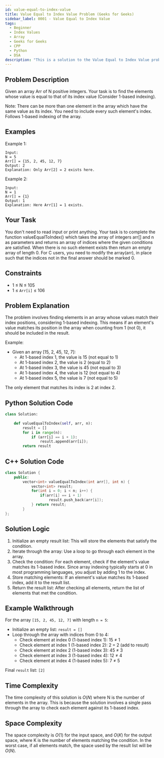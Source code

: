 ```yaml
---
id: value-equal-to-index-value
title: Value Equal to Index Value Problem (Geeks for Geeks)
sidebar_label: 0001 - Value Equal to Index Value 
tags:
  - Beginner
  - Index Values
  - Array
  - Geeks for Geeks
  - CPP
  - Python
  - DSA
description: "This is a solution to the Value Equal to Index Value problem on Geeks for Geeks."
---
```


## Problem Description

Given an array Arr of N positive integers. Your task is to find the elements whose value is equal to that of its index value (Consider 1-based indexing).

Note: There can be more than one element in the array which have the same value as its index. You need to include every such element's index. Follows 1-based indexing of the array.

## Examples

Example 1:

```
Input:
N = 5
Arr[] = {15, 2, 45, 12, 7}
Output: 2
Explanation: Only Arr[2] = 2 exists here.
```

Example 2:

```
Input: 
N = 1
Arr[] = {1}
Output: 1
Explanation: Here Arr[1] = 1 exists.
```

## Your Task

You don't need to read input or print anything. Your task is to complete the function valueEqualToIndex() which takes the array of integers arr[] and n as parameters and returns an array of indices where the given conditions are satisfied. When there is no such element exists then return an empty array of length 0. For C users, you need to modify the array(arr), in place such that the indices not in the final answer should be marked 0.

## Constraints

* 1 ≤ N ≤ 105
* 1 ≤ `Arr[i]` ≤ 106

## Problem Explanation

The problem involves finding elements in an array whose values match their index positions, considering 1-based indexing. This means if an element's value matches its position in the array when counting from 1 (not 0), it should be included in the result.

Example:

* Given an array [15, 2, 45, 12, 7]:
    - At 1-based index 1, the value is 15 (not equal to 1)
    - At 1-based index 2, the value is 2 (equal to 2)
    - At 1-based index 3, the value is 45 (not equal to 3)
    - At 1-based index 4, the value is 12 (not equal to 4)
    - At 1-based index 5, the value is 7 (not equal to 5)

The only element that matches its index is 2 at index 2.

## Python Solution Code

```py
class Solution:
    
    def valueEqualToIndex(self, arr, n):
        result = []
        for i in range(n):
            if (arr[i] == i + 1):
                result.append(arr[i]);
        return result
```

## C++ Solution Code

```cpp
class Solution {
    public:
    	vector<int> valueEqualToIndex(int arr[], int n) {
    	    vector<int> result;
    	    for(int i = 0; i < n; i++) {
    	        if(arr[i] == i + 1)
    	            result.push_back(arr[i]);
    	    } return result;
        }
};
```

## Solution Logic

1. Initialize an empty result list: This will store the elements that satisfy the condition.
2. Iterate through the array: Use a loop to go through each element in the array.
3. Check the condition: For each element, check if the element's value matches its 1-based index. Since array indexing typically starts at 0 in most programming languages, you adjust by adding 1 to the index.
4. Store matching elements: If an element's value matches its 1-based index, add it to the result list.
5. Return the result list: After checking all elements, return the list of elements that met the condition.

## Example Walkthrough

For the array `[15, 2, 45, 12, 7]` with length `n = 5`:

* Initialize an empty list: `result = []`
* Loop through the array with indices from 0 to 4:
    - Check element at index 0 (1-based index 1): 15 ≠ 1
    - Check element at index 1 (1-based index 2): 2 = 2 (add to result)
    - Check element at index 2 (1-based index 3): 45 ≠ 3
    - Check element at index 3 (1-based index 4): 12 ≠ 4
    - Check element at index 4 (1-based index 5): 7 ≠ 5

Final `result` list: `[2]`

## Time Complexity

The time complexity of this solution is $O(N)$ where N is the number of elements in the array. This is because the solution involves a single pass through the array to check each element against its 1-based index.

## Space Complexity

The space complexity is $O(1)$ for the input space, and $O(K)$ for the output space, where K is the number of elements matching the condition. In the worst case, if all elements match, the space used by the result list will be $O(N)$.